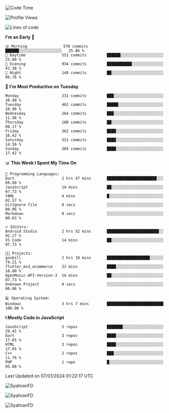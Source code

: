 <!--START_SECTION:waka-->
![Code Time](http://img.shields.io/badge/Code%20Time-100%20hrs%2033%20mins-blue)

![Profile Views](http://img.shields.io/badge/Profile%20Views-2-blue)

![Lines of code](https://img.shields.io/badge/From%20Hello%20World%20I%27ve%20Written-468.1%20thousand%20lines%20of%20code-blue)

**I'm an Early 🐤** 

```text
🌞 Morning                570 commits         ██████░░░░░░░░░░░░░░░░░░░   25.86 % 
🌆 Daytime                551 commits         ██████░░░░░░░░░░░░░░░░░░░   25.00 % 
🌃 Evening                934 commits         ███████████░░░░░░░░░░░░░░   42.38 % 
🌙 Night                  149 commits         ██░░░░░░░░░░░░░░░░░░░░░░░   06.76 % 
```
📅 **I'm Most Productive on Tuesday** 

```text
Monday                   231 commits         ███░░░░░░░░░░░░░░░░░░░░░░   10.48 % 
Tuesday                  462 commits         █████░░░░░░░░░░░░░░░░░░░░   20.96 % 
Wednesday                264 commits         ███░░░░░░░░░░░░░░░░░░░░░░   11.98 % 
Thursday                 180 commits         ██░░░░░░░░░░░░░░░░░░░░░░░   08.17 % 
Friday                   362 commits         ████░░░░░░░░░░░░░░░░░░░░░   16.42 % 
Saturday                 321 commits         ████░░░░░░░░░░░░░░░░░░░░░   14.56 % 
Sunday                   384 commits         ████░░░░░░░░░░░░░░░░░░░░░   17.42 % 
```


📊 **This Week I Spent My Time On** 

```text
💬 Programming Languages: 
Dart                     2 hrs 47 mins       ██████████████████████░░░   89.60 % 
JavaScript               14 mins             ██░░░░░░░░░░░░░░░░░░░░░░░   07.73 % 
YAML                     4 mins              █░░░░░░░░░░░░░░░░░░░░░░░░   02.57 % 
GitIgnore file           0 secs              ░░░░░░░░░░░░░░░░░░░░░░░░░   00.06 % 
Markdown                 0 secs              ░░░░░░░░░░░░░░░░░░░░░░░░░   00.03 % 

🔥 Editors: 
Android Studio           2 hrs 52 mins       ███████████████████████░░   92.27 % 
VS Code                  14 mins             ██░░░░░░░░░░░░░░░░░░░░░░░   07.73 % 

🐱‍💻 Projects: 
govbill                  2 hrs 18 mins       ███████████████████░░░░░░   74.21 % 
flutter_mcd_ecommerce    33 mins             ████░░░░░░░░░░░░░░░░░░░░░   18.00 % 
OpenMusic-API-Version-3  14 mins             ██░░░░░░░░░░░░░░░░░░░░░░░   07.73 % 
Unknown Project          0 secs              ░░░░░░░░░░░░░░░░░░░░░░░░░   00.06 % 

💻 Operating System: 
Windows                  3 hrs 7 mins        █████████████████████████   100.00 % 
```

**I Mostly Code in JavaScript** 

```text
JavaScript               5 repos             ███████░░░░░░░░░░░░░░░░░░   29.41 % 
Dart                     3 repos             ████░░░░░░░░░░░░░░░░░░░░░   17.65 % 
HTML                     3 repos             ████░░░░░░░░░░░░░░░░░░░░░   17.65 % 
C++                      2 repos             ███░░░░░░░░░░░░░░░░░░░░░░   11.76 % 
PHP                      1 repo              █░░░░░░░░░░░░░░░░░░░░░░░░   05.88 % 
```




 Last Updated on 07/01/2024 01:22:17 UTC
<!--END_SECTION:waka-->

<p align="left">
  <img src="https://github-readme-stats.vercel.app/api/top-langs?username=SyahranFD&layout=donut&hide=C%2B%2B,CMake,css&show_icons=true&locale=en&&theme=blueberry" alt="SyahranFD" />
</p>

<p align="left">
  <img src="https://github-readme-stats.vercel.app/api?username=SyahranFD&show_icons=true&locale=en&theme=blueberry" alt="SyahranFD" />
</p>

<p align="left">
  <img src="https://streak-stats.demolab.com/?user=SyahranFD&theme=blueberry" alt="SyahranFD"/>
</p>
